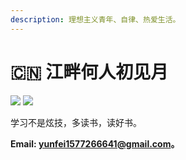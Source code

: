 ```yaml
---
description: 理想主义青年、自律、热爱生活。
---
```


# 🇨🇳 江畔何人初见月

&#x20;                                     ![](https://img.shields.io/badge/language-java-orange.svg ) &#x20; ![](https://img.shields.io/badge/build-gitbook-black.svg)&#x20;

学习不是炫技，多读书，读好书。

**Email: yunfei1577266641@gmail.com。**
